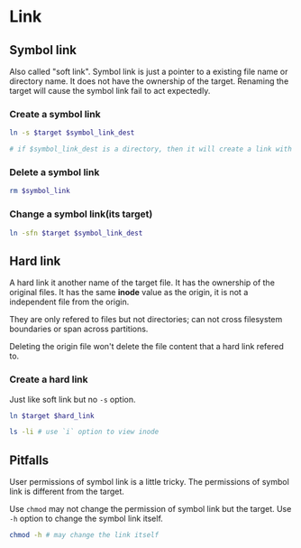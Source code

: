 # Link

## Symbol link

Also called "soft link".
Symbol link is just a pointer to a existing file name or directory name. It does not have the ownership of the target.
Renaming the target will cause the symbol link fail to act expectedly.
 
### Create a symbol link

```bash
ln -s $target $symbol_link_dest

# if $symbol_link_dest is a directory, then it will create a link with the same name as the target under it.
```

### Delete a symbol link

```bash
rm $symbol_link
```

### Change a symbol link(its target)

```bash
ln -sfn $target $symbol_link_dest
```

## Hard link

A hard link it another name of the target file. It has the ownership of the original files.
It has the same **inode** value as the origin, it is not a independent file from the origin.

They are only refered to files but not directories; can not cross filesystem boundaries or span across partitions.

Deleting the origin file won't delete the file content that a hard link refered to.

### Create a hard link

Just like soft link but no `-s` option.

```bash
ln $target $hard_link

ls -li # use `i` option to view inode
```

## Pitfalls

User permissions of symbol link is a little tricky. The permissions of symbol link is different from the target.

Use `chmod` may not change the permission of symbol link but the target. Use `-h` option to change the symbol link itself.

```bash
chmod -h # may change the link itself 
```

